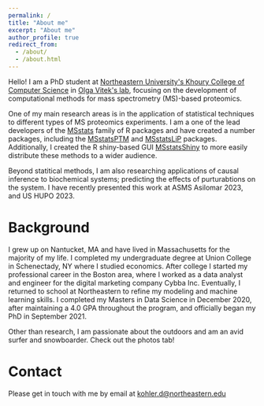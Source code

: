 ```yaml
---
permalink: /
title: "About me"
excerpt: "About me"
author_profile: true
redirect_from: 
  - /about/
  - /about.html
---
```


Hello! I am a PhD student at [Northeastern University's Khoury College of Computer Science](https://www.khoury.northeastern.edu/people/devon-kohler/) in [Olga Vitek's lab](https://olga-vitek-lab.khoury.northeastern.edu/), focusing on the development of computational methods for mass spectrometry (MS)-based proteomics.

One of my main research areas is in the application of statistical techniques to different types of MS proteomics experiments. I am a one of the lead developers of the [MSstats](http://www.msstats.org/) family of R packages and have created a number packages, including the [MSstatsPTM](http://www.bioconductor.org/packages/release/bioc/html/MSstatsPTM.html) and [MSstatsLiP](http://www.bioconductor.org/packages/release/bioc/html/MSstatsLiP.html) packages. Additionally, I created the R shiny-based GUI [MSstatsShiny](https://github.com/Vitek-Lab/MSstatsShiny/) to more easily distribute these methods to a wider audience.

Beyond statitical methods, I am also researching applications of causal inference to biochemical systems; predicting the effects of purturabtions on the system. I have recently presented this work at ASMS Asilomar 2023, and US HUPO 2023.

Background
=============

I grew up on Nantucket, MA and have lived in Massachusetts for the majority of my life. I completed my undergraduate degree at Union College in Schenectady, NY where I studied economics. After college I started my professional career in the Boston area, where I worked as a data analyst and engineer for the digital marketing company Cybba Inc. Eventually, I returned to school at Northeastern to refine my modeling and machine learning skills. I completed my Masters in Data Science in December 2020, after maintaining a 4.0 GPA throughout the program, and officially began my PhD in September 2021.

Other than research, I am passionate about the outdoors and am an avid surfer and snowboarder. Check out the photos tab!

Contact
=======

Please get in touch with me by email at kohler.d@northeastern.edu
